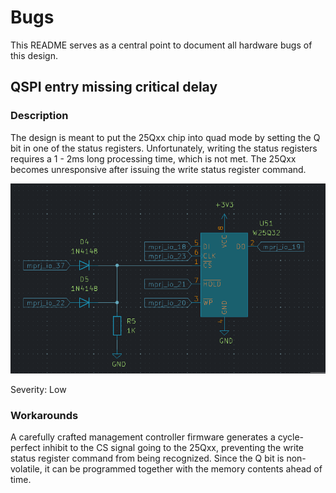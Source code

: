 # Bugs
This README serves as a central point to document all hardware bugs of this design.

## QSPI entry missing critical delay
### Description
The design is meant to put the 25Qxx chip into quad mode by setting the Q bit in one of the status registers. Unfortunately, writing the status registers requires a 1 - 2ms long processing time, which is not met. The 25Qxx becomes unresponsive after issuing the write status register command.

![](S8x305/Bugs/fix.png)

Severity: Low
### Workarounds
A carefully crafted management controller firmware generates a cycle-perfect inhibit to the CS signal going to the 25Qxx, preventing the write status register command from being recognized. Since the Q bit is non-volatile, it can be programmed together with the memory contents ahead of time.
